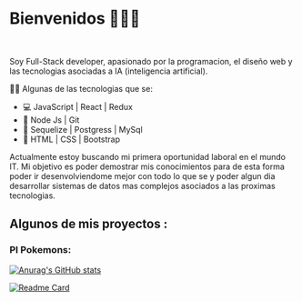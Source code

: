 <h1>Bienvenidos 👋👋👋</h1>
<br>

Soy Full-Stack developer, apasionado por la programacion, el diseño web y las tecnologias asociadas a IA (inteligencia artificial).

👨‍💻  Algunas de las tecnologias que se:

<ul>
  <li>💻 JavaScript | React | Redux </li>
  <li>🔧 Node Js | Git </li>
  <li>🧮 Sequelize | Postgress | MySql</li>
  <li>🎨 HTML | CSS | Bootstrap</li> 
</ul>

Actualmente estoy buscando mi primera oportunidad laboral en el mundo IT. Mi objetivo es poder demostrar mis conocimientos para de esta forma poder ir desenvolviendome mejor con todo lo que se y poder algun dia desarrollar sistemas de datos mas complejos asociados a las proximas tecnologias.

<h2>Algunos de mis proyectos : </h2>


<h3>PI Pokemons:</h3>

[![Anurag's GitHub stats](https://github-readme-stats.vercel.app/api?username=Miketr32&count_private=true&show_icons=true&theme=algolia&border_radius=20px)](https://github.com/anuraghazra/github-readme-stats)

[![Readme Card](https://github-readme-stats.vercel.app/api/pin/?username=Miketr32&repo=github-readme-stats)](https://github.com/anuraghazra/github-readme-stats)
